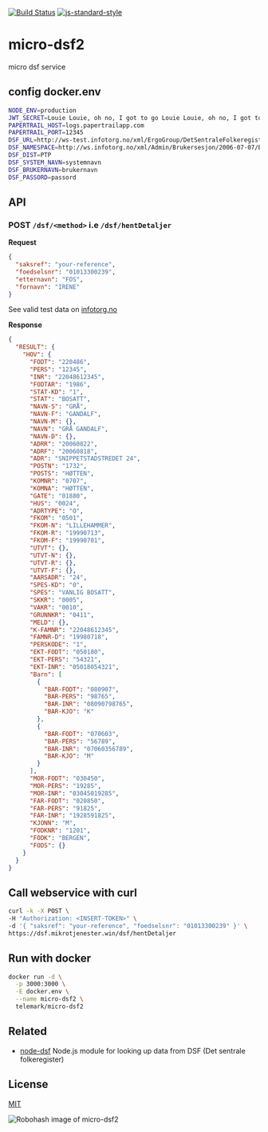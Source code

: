 [![Build Status](https://travis-ci.org/telemark/micro-dsf2.svg?branch=master)](https://travis-ci.org/telemark/micro-dsf2)
[![js-standard-style](https://img.shields.io/badge/code%20style-standard-brightgreen.svg?style=flat)](https://github.com/feross/standard)

# micro-dsf2

micro dsf service

## config docker.env

```bash
NODE_ENV=production
JWT_SECRET=Louie Louie, oh no, I got to go Louie Louie, oh no, I got to go
PAPERTRAIL_HOST=logs.papertrailapp.com
PAPERTRAIL_PORT=12345
DSF_URL=http://ws-test.infotorg.no/xml/ErgoGroup/DetSentraleFolkeregister1_4/2015-08-10/DetSentraleFolkeregister1_4.wsdl
DSF_NAMESPACE=http://ws.infotorg.no/xml/Admin/Brukersesjon/2006-07-07/Brukersesjon.xsd
DSF_DIST=PTP
DSF_SYSTEM_NAVN=systemnavn
DSF_BRUKERNAVN=brukernavn
DSF_PASSORD=passord
```

## API

### POST ```/dsf/<method>``` i.e ```/dsf/hentDetaljer```

**Request**

```json
{
  "saksref": "your-reference",
  "foedselsnr": "01013300239",
  "etternavn": "FOS",
  "fornavn": "IRENE"
}
```

See valid test data on [infotorg.no](https://qa.infotorg.no/test/cms/site/0/page?id=77)

**Response**
```json
{
  "RESULT": {
    "HOV": {
      "FODT": "220486",
      "PERS": "12345",
      "INR": "22048612345",
      "FODTAR": "1986",
      "STAT-KD": "1",
      "STAT": "BOSATT",
      "NAVN-S": "GRÅ",
      "NAVN-F": "GANDALF",
      "NAVN-M": {},
      "NAVN": "GRÅ GANDALF",
      "NAVN-D": {},
      "ADRR": "20060822",
      "ADRF": "20060818",
      "ADR": "SNIPPETSTADSTREDET 24",
      "POSTN": "1732",
      "POSTS": "HØTTEN",
      "KOMNR": "0707",
      "KOMNA": "HØTTEN",
      "GATE": "01880",
      "HUS": "0024",
      "ADRTYPE": "O",
      "FKOM": "0501",
      "FKOM-N": "LILLEHAMMER",
      "FKOM-R": "19990713",
      "FKOM-F": "19990701",
      "UTVT": {},
      "UTVT-N": {},
      "UTVT-R": {},
      "UTVT-F": {},
      "AARSADR": "24",
      "SPES-KD": "0",
      "SPES": "VANLIG BOSATT",
      "SKKR": "0005",
      "VAKR": "0010",
      "GRUNNKR": "0411",
      "MELD": {},
      "K-FAMNR": "22048612345",
      "FAMNR-D": "19980718",
      "PERSKODE": "1",
      "EKT-FODT": "050180",
      "EKT-PERS": "54321",
      "EKT-INR": "05018054321",
      "Barn": [
        {
          "BAR-FODT": "080907",
          "BAR-PERS": "98765",
          "BAR-INR": "08090798765",
          "BAR-KJO": "K"
        },
        {
          "BAR-FODT": "070603",
          "BAR-PERS": "56789",
          "BAR-INR": "07060356789",
          "BAR-KJO": "M"
        }
      ],
      "MOR-FODT": "030450",
      "MOR-PERS": "19285",
      "MOR-INR": "03045019285",
      "FAR-FODT": "020850",
      "FAR-PERS": "91825",
      "FAR-INR": "1928591825",
      "KJONN": "M",
      "FODKNR": "1201",
      "FODK": "BERGEN",
      "FODS": {}
    }
  }
}
```

## Call webservice with curl

```bash
curl -k -X POST \
-H "Authorization: <INSERT-TOKEN>" \
-d '{ "saksref": "your-reference", "foedselsnr": "01013300239" }' \
https://dsf.mikrotjenester.win/dsf/hentDetaljer
```

## Run with docker

```bash
docker run -d \
  -p 3000:3000 \
  -E docker.env \
  --name micro-dsf2 \
  telemark/micro-dsf2
 ```

## Related
- [node-dsf](https://github.com/telemark/node-dsf) Node.js module for looking up data from DSF (Det sentrale folkeregister)

## License

[MIT](LICENSE)

![Robohash image of micro-dsf2](https://robots.kebabstudios.party/micro-dsf2.png "Robohash image of micro-dsf2")
